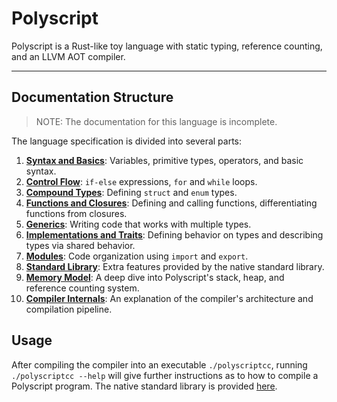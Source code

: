 # Polyscript

Polyscript is a Rust-like toy language with static typing, reference counting, and an LLVM AOT compiler.

***

## Documentation Structure

> NOTE: The documentation for this language is incomplete.

The language specification is divided into several parts:

1.  [**Syntax and Basics**](./DOCS/01-syntax-and-basics.md): Variables, primitive types, operators, and basic syntax.
2.  [**Control Flow**](./DOCS/02-control-flow.md): `if-else` expressions, `for` and `while` loops.
3.  [**Compound Types**](./DOCS/03-compound-types.md): Defining `struct` and `enum` types.
4.  [**Functions and Closures**](./DOCS/04-functions-and-closures.md): Defining and calling functions, differentiating functions from closures.
5.  [**Generics**](./DOCS/05-generics.md): Writing code that works with multiple types.
6.  [**Implementations and Traits**](./DOCS/06-traits-and-impls.md): Defining behavior on types and describing types via shared behavior.
7.  [**Modules**](./DOCS/07-modules.md): Code organization using `import` and `export`.
7.  [**Standard Library**](./DOCS/08-stdlib.md): Extra features provided by the native standard library.
8.  [**Memory Model**](./DOCS/09-memory-model.md): A deep dive into Polyscript's stack, heap, and reference counting system.
9.  [**Compiler Internals**](./DOCS/10-compiler-internals.md): An explanation of the compiler's architecture and compilation pipeline.

## Usage

After compiling the compiler into an executable `./polyscriptcc`, running `./polyscriptcc --help` will give further instructions as to how to compile a Polyscript program. The native standard library is provided [here](./scripts/stdlib).